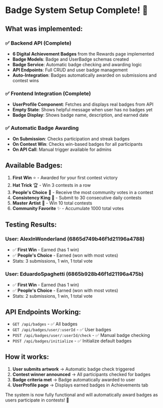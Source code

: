 # Badge System Setup Complete! 🎉

## What was implemented:

### ✅ Backend API (Complete)
- **6 Digital Achievement Badges** from the Rewards page implemented
- **Badge Models**: Badge and UserBadge schemas created
- **Badge Service**: Automatic badge checking and awarding logic
- **API Endpoints**: Full CRUD and user badge management
- **Auto-Integration**: Badges automatically awarded on submissions and contest wins

### ✅ Frontend Integration (Complete)
- **UserProfile Component**: Fetches and displays real badges from API
- **Empty State**: Shows helpful message when user has no badges yet
- **Badge Display**: Shows badge name, description, and earned date

### ✅ Automatic Badge Awarding
- **On Submission**: Checks participation and streak badges
- **On Contest Win**: Checks win-based badges for all participants
- **On API Call**: Manual trigger available for admins

## Available Badges:

1. **First Win** ⭐ - Awarded for your first contest victory
2. **Hat Trick** 🏆 - Win 3 contests in a row  
3. **People's Choice** 🌟 - Receive the most community votes in a contest
4. **Consistency King** 🎯 - Submit to 30 consecutive daily contests
5. **Master Artist** 👑 - Win 10 total contests
6. **Community Favorite** ✨ - Accumulate 1000 total votes

## Testing Results:

### User: AlexInWonderland (6865d749b46f1d21196a4788)
- ✅ **First Win** - Earned (has 1 win)
- ✅ **People's Choice** - Earned (won with most votes)
- Stats: 3 submissions, 1 win, 1 total vote

### User: EduardoSpaghetti (6865b928b46f1d21196a475b) 
- ✅ **First Win** - Earned (has 1 win)
- ✅ **People's Choice** - Earned (won with most votes)  
- Stats: 2 submissions, 1 win, 1 total vote

## API Endpoints Working:

- `GET /api/badges` - ✅ All badges
- `GET /api/badges/user/:userId` - ✅ User badges
- `POST /api/badges/user/:userId/check` - ✅ Manual badge checking
- `POST /api/badges/initialize` - ✅ Initialize default badges

## How it works:

1. **User submits artwork** → Automatic badge check triggered
2. **Contest winner announced** → All participants checked for badges
3. **Badge criteria met** → Badge automatically awarded to user
4. **UserProfile page** → Displays earned badges in Achievements tab

The system is now fully functional and will automatically award badges as users participate in contests! 🚀
